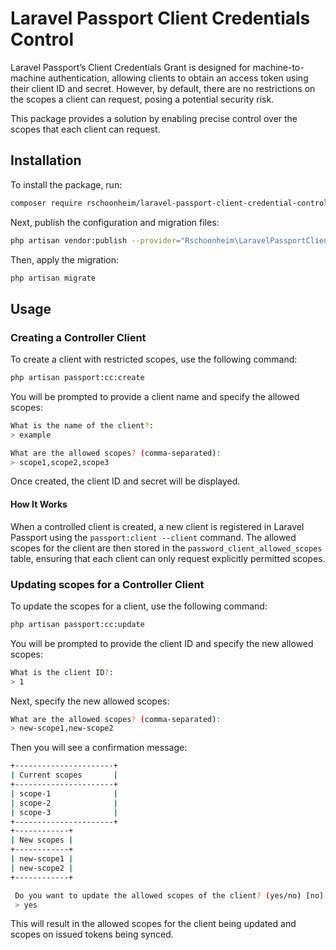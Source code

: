 # Laravel Passport Client Credentials Control

Laravel Passport’s Client Credentials Grant is designed for machine-to-machine authentication, allowing clients to
obtain an access token using their client ID and secret. However, by default, there are no restrictions on the scopes a
client can request, posing a potential security risk.

This package provides a solution by enabling precise control over the scopes that each client can request.

## Installation

To install the package, run:

```bash
composer require rschoonheim/laravel-passport-client-credential-control
```

Next, publish the configuration and migration files:

```bash
php artisan vendor:publish --provider="Rschoonheim\LaravelPassportClientCredentialControl\LaravelPassportClientCredentialControlServiceProvider"
```

Then, apply the migration:

```bash
php artisan migrate
```

## Usage

### Creating a Controller Client

To create a client with restricted scopes, use the following command:

```bash
php artisan passport:cc:create
```

You will be prompted to provide a client name and specify the allowed scopes:

```bash
What is the name of the client?:
> example

What are the allowed scopes? (comma-separated):
> scope1,scope2,scope3
```

Once created, the client ID and secret will be displayed.

#### How It Works

When a controlled client is created, a new client is registered in Laravel Passport using the `passport:client --client`
command. The allowed scopes for the client are then stored in the `password_client_allowed_scopes` table, ensuring that
each client can only request explicitly permitted scopes.

### Updating scopes for a Controller Client

To update the scopes for a client, use the following command:

```bash
php artisan passport:cc:update
```

You will be prompted to provide the client ID and specify the new allowed scopes:

```bash
What is the client ID?:
> 1
```

Next, specify the new allowed scopes:

```bash
What are the allowed scopes? (comma-separated):
> new-scope1,new-scope2
```

Then you will see a confirmation message:

```bash
+----------------------+
| Current scopes       |
+----------------------+
| scope-1              |
| scope-2              |
| scope-3              |
+----------------------+
+------------+
| New scopes |
+------------+
| new-scope1 |
| new-scope2 |
+------------+

 Do you want to update the allowed scopes of the client? (yes/no) [no]:
 > yes
```
This will result in the allowed scopes for the client being updated and scopes on issued tokens being synced.
